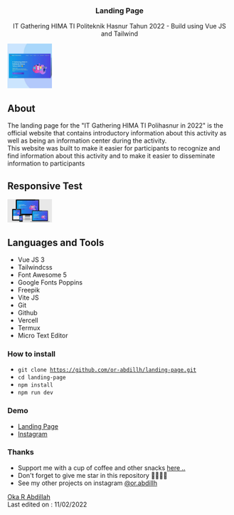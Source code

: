<h3 align="center">Landing Page</h3>
<p align="center">IT Gathering HIMA TI Politeknik Hasnur Tahun 2022 - Build using Vue JS and Tailwind</p>
<img src="./src/assets/banner.png" width="100" />

## About
The landing page for the "IT Gathering HIMA TI Polihasnur in 2022" is the official website that contains introductory information about this activity as well as being an information center during the activity. 
<br />
This website was built to make it easier for participants to recognize and find information about this activity and to make it easier to disseminate information to participants

## Responsive Test
<img src="./src/assets/responsive-test.png" width="100" />

## Languages and Tools
- Vue JS 3
- Tailwindcss
- Font Awesome 5
- Google Fonts Poppins
- Freepik
- Vite JS
- Git 
- Github
- Vercell
- Termux
- Micro Text Editor

### How to install
- <code>git clone https://github.com/or-abdillh/landing-page.git </code>
- <code>cd landing-page</code>
- <code>npm install</code>
- <code>npm run dev</code>

### Demo 
- [Landing Page](https://it-gathering.vercel.app/)
- [Instagram](https://www.instagram.com/p/CZwzrLTPA1e/?utm_medium=copy_link)

### Thanks 
- Support me with a cup of coffee and other snacks [here ..](https://saweria.co/orabdillh)
- Don't forget to give me star in this repository 🙏🏻🙏🏻
- See my other projects on instagram [@or.abdillh](http://www.instagram.com/or.abdillh)

[Oka R Abdillah ](http://github.com/or-abdillh)
<br>
Last edited on : 11/02/2022
